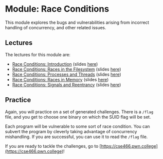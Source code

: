 # Module: Race Conditions

This module explores the bugs and vulnerabilities arising from incorrect handling of concurrency, and other related issues.

## Lectures

The lectures for this module are:

- [Race Conditions: Introduction](https://youtu.be/jXQ8Y5B2sc0) (slides [here](https://docs.google.com/presentation/d/1cwaI8mwYBAj_GBrDqfCHM4_ansWHlkT5tBIFo8zJqsI/edit))
- [Race Conditions: Races in the Filesystem](https://youtu.be/dpsWLu8jxBg) (slides [here](https://docs.google.com/presentation/d/1aMSJoBqDIY0cYwFwEa4uq4mzjScGzZDFbmkvVcrbF-4/edit))
- [Race Conditions: Processes and Threads](https://youtu.be/_hDP1wZKkaI) (slides [here](https://docs.google.com/presentation/d/11Fq9HwG6yYB9fkEJ-ZJ4kHbu-hL4WizAiUoX9prPN8Y/edit))
- [Race Conditions: Races in Memory](https://youtu.be/jNIgU4kI6wY) (slides [here](https://docs.google.com/presentation/d/1u-aSz-mqwkMIZEDAR-AEPKw5JPn-1q_3Ek_C6JjQUzY/edit))
- [Race Conditions: Signals and Reentrancy](https://youtu.be/bPWQFhsUkbs) (slides [here](https://docs.google.com/presentation/d/1LOmzo79U_QmdggdfQwDej47886iqHIPDGXpl506_SYY/edit))

## Practice

Again, you will practice on a set of generated challenges.
There is a `/flag` file, and you get to choose one binary on which the SUID flag will be set.

Each program will be vulnerable to some sort of race condition.
You can subvert the program by cleverly taking advantage of concurrency mishandling.
If you are successful, you can use it to read the `/flag` file.

If you are ready to tackle the challenges, go to [https://cse466.pwn.college](https://cse466.pwn.college)!
